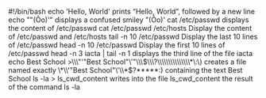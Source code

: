 #!/bin/bash
echo 'Hello, World'                     prints “Hello, World”, followed by a new line
echo "\"(Ôo)'"                          displays a confused smiley "(Ôo)'
cat /etc/passwd                         displays the content of /etc/passwd
cat /etc/passwd /etc/hosts              Display the content of /etc/passwd and /etc/hosts
tail -n 10 /etc/passwd                  Display the last 10 lines of /etc/passwd
head -n 10 /etc/passwd                  Display the first 10 lines of /etc/passwd
head -n 3 iacta | tail -n 1             displays the third line of the file iacta
echo Best School >\\\\\\\"'\"Best School\"\\'"\\\\\\$\\\?\\\\\\\\\\\\\\\*\:\)         creates a file named exactly \*\\'"Best School"\'\\*$\?\*\*\*\*\*:) containing the text Best School
ls -la > ls_cwd_content                 writes into the file ls_cwd_content the result of the command ls -la
